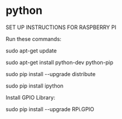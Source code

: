# python
SET UP INSTRUCTIONS FOR RASPBERRY PI


Run these commands:

sudo apt-get update

sudo apt-get install python-dev python-pip

sudo pip install --upgrade distribute

sudo pip install ipython


Install GPIO Library:

sudo pip install --upgrade RPi.GPIO
